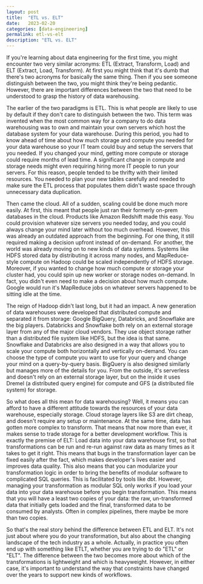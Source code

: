```yaml
---
layout: post
title:  "ETL vs. ELT"
date:   2023-02-20
categories: [data-engineering]
permalink: etl-vs-elt
description: "ETL vs. ELT"
---
```


If you're learning about data engineering for the first time, you might encounter two very similar acronyms: ETL (Extract, Transform, Load) and ELT (Extract, Load, Transform). At first you might think that it's dumb that there's two acronyms for basically the same thing. Then if you see someone distinguish between the two, you might think they're being pedantic. However, there are important differences between the two that need to be understood to grasp the history of data warehousing.

The earlier of the two paradigms is ETL. This is what people are likely to use by default if they don't care to distinguish between the two. This term was invented when the most common way for a company to do data warehousing was to own and maintain your own servers which host the database system for your data warehouse. During this period, you had to know ahead of time about how much storage and compute you needed for your data warehouse so your IT team could buy and setup the servers that you needed. If you changed your mind, getting more compute or storage could require months of lead time. A significant change in compute and storage needs might even requiring hiring more IT people to run your servers. For this reason, people tended to be thrifty with their limited resources. You needed to plan your new tables carefully and needed to make sure the ETL process that populates them didn't waste space through unnecessary data duplication.

Then came the cloud. All of a sudden, scaling could be done much more easily. At first, this meant that people just ran their formerly on-prem databases in the cloud. Products like Amazon Redshift made this easy. You could provision whatever size servers you needed today, and you could always change your mind later without too much overhead. However, this was already an outdated approach from the beginning. For one thing, it still required making a decision upfront instead of on-demand. For another, the world was already moving on to new kinds of data systems. Systems like HDFS stored data by distributing it across many nodes, and MapReduce-style compute on Hadoop could be scaled  independently of HDFS storage. Moreover, if you wanted to change how much compute or storage your cluster had, you could spin up new worker or storage nodes on-demand. In fact, you didn't even need to make a decision about how much compute. Google would run it's MapReduce jobs on whatever servers happened to be sitting idle at the time.

The reign of Hadoop didn't last long, but it had an impact. A new generation of data warehouses were developed that distributed compute and separated it from storage: Google BigQuery, Databricks, and Snowflake are the big players. Databricks and Snowflake both rely on an external storage layer from any of the major cloud vendors. They use object storage rather than a distributed file system like HDFS, but the idea is that same. Snowflake and Databricks are also designed in a way that allows you to scale your compute both horizontally and vertically on-demand. You can choose the type of compute you want to use for your query and change your mind on a query-by-query basis. BigQuery is also designed similarly but manages more of the details for you. From the outside, it's serverless and doesn't rely on an external storage layer, but on the inside it uses Dremel (a distributed query engine) for compute and GFS (a distributed file system) for storage.

So what does all this mean for data warehousing? Well, it means you can afford to have a different attitude towards the resources of your data warehouse, especially storage. Cloud storage layers like S3 are dirt cheap, and doesn't require any setup or maintenance. At the same time, data has gotten more complex to transform. That means that now more than ever, it makes sense to trade storage for a better development workflow. This is exactly the premise of ELT: Load data into your data warehouse first, so that transformations can be run and re-run against raw data as many times as it takes to get it right. This means that bugs in the transformation layer can be fixed easily after the fact, which makes developer's lives easier and improves data quality. This also means that you can modularize your transformation logic in order to bring the benefits of modular software to complicated SQL queries. This is facilitated by tools like dbt. However, managing your transformation as modular SQL only works if you load your data into your data warehouse before you begin transformation. This means that you will have a least two copies of your data: the raw, un-transformed data that initially gets loaded and the final, transformed data to be consumed by analysts. Often in complex pipelines, there maybe be more than two copies.

So that's the real story behind the difference between ETL and ELT. It's not just about where you do your transformation, but also about the changing landscape of the tech industry as a whole. Actually, in practice you often end up with something like ETLT, whether you are trying to do "ETL" or "ELT". The difference between the two becomes more about which of the transformations is lightweight and which is heavyweight. However, in either case, it's important to understand the way that constraints have changed over the years to support new kinds of workflows.